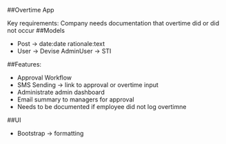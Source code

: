 ##Overtime App

Key requirements: Company needs documentation that overtime did or did not occur
##Models
- Post -> date:date rationale:text
- User -> Devise
AdminUser -> STI

##Features:
- Approval Workflow
- SMS Sending -> link to approval or overtime input
- Administrate admin dashboard
- Email summary to managers for approval
- Needs to be documented if employee did not log overtimne

##UI
- Bootstrap -> formatting